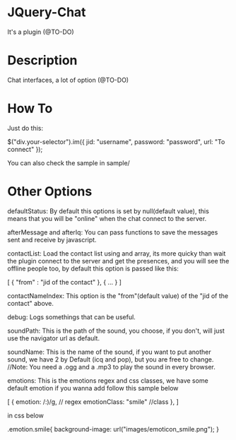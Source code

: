 JQuery-Chat
===========

It's a plugin (@TO-DO)

Description
===========

Chat interfaces, a lot of option (@TO-DO)

How To
===========

Just do this:

$("div.your-selector").im({
  jid: "username",
  password: "password",
  url: "To connect"
});

You can also check the sample in sample/

Other Options
===========

defaultStatus: By default this options is set by null(default value), this means that you will be "online" when the chat connect to the server.

afterMessage and afterIq: You can pass functions to save the messages sent and receive by javascript.

contactList: Load the contact list using and array, its more quicky than wait the plugin connect to the server and get the presences, and you will see the offline people too,
by default this option is passed like this: 

[
  {
    "from" : "jid of the contact"
  },
  {
  ...
  }
]

contactNameIndex: This option is the "from"(default value) of the "jid of the contact" above.

debug: Logs somethings that can be useful.

soundPath: This is the path of the sound, you choose, if you don't, will just use the navigator url as default.

soundName: This is the name of the sound, if you want to put another sound, we have 2 by Default (icq and pop), but you are free to change.
//Note: You need a .ogg and a .mp3 to play the sound in every browser.

emotions: This is the emotions regex and css classes, we have some default emotion if you wanna add follow this sample below

[
  	{
  		emotion: /:\)/g, // regex
  		emotionClass: "smile" //class
  	},
]

in css below

.emotion.smile{
  background-image: url("images/emoticon_smile.png");
}

